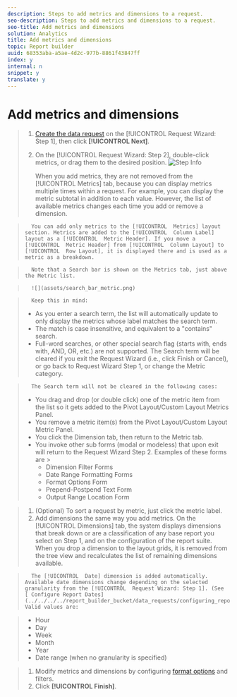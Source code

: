 ```yaml
---
description: Steps to add metrics and dimensions to a request.
seo-description: Steps to add metrics and dimensions to a request.
seo-title: Add metrics and dimensions
solution: Analytics
title: Add metrics and dimensions
topic: Report builder
uuid: 68353aba-a5ae-4d2c-977b-8861f43847ff
index: y
internal: n
snippet: y
translate: y
---
```


# Add metrics and dimensions


>1. [ Create the data request](../../../../report_builder_bucket/data_requests/data_requests.md#concept_E14C1E6B63C44D02BF8D80021B4B0F89) on the [!UICONTROL  Request Wizard: Step 1], then click **[!UICONTROL  Next]**.
>1. On the [!UICONTROL  Request Wizard: Step 2], double-click metrics, or drag them to the desired position.
>   ![Step Info](assets/adding_metrics.png) 
>
>       When you add metrics, they are not removed from the [!UICONTROL  Metrics] tab, because you can display metrics multiple times within a request. For example, you can display the metric subtotal in addition to each value. However, the list of available metrics changes each time you add or remove a dimension. 

>       You can add only metrics to the [!UICONTROL  Metrics] layout section. Metrics are added to the [!UICONTROL  Column Label] layout as a [!UICONTROL  Metric Header]. If you move a [!UICONTROL  Metric Header] from [!UICONTROL  Column Layout] to [!UICONTROL  Row Layout], it is displayed there and is used as a metric as a breakdown. 

>       Note that a Search bar is shown on the Metrics tab, just above the Metric list. 

>       ![](assets/search_bar_metric.png) 

>       Keep this in mind: 
>    
>    * As you enter a search term, the list will automatically update to only display the metrics whose label matches the search term.
>    * The match is case insensitive, and equivalent to a "contains" search.
>    * Full-word searches, or other special search flag (starts with, ends with, AND, OR, etc.) are not supported.
>       The Search term will be cleared if you exit the Request Wizard (i.e., click Finish or Cancel), or go back to Request Wizard Step 1, or change the Metric category. 

>       The Search term will not be cleared in the following cases: 
>    
>    * You drag and drop (or double click) one of the metric item from the list so it gets added to the Pivot Layout/Custom Layout Metrics Panel.
>    * You remove a metric item(s) from the Pivot Layout/Custom Layout Metric Panel.
>    * You click the Dimension tab, then return to the Metric tab.
>    * You invoke other sub forms (modal or modeless) that upon exit will return to the Request Wizard Step 2. Examples of these forms are >    
>        * Dimension Filter Forms
>        * Date Range Formatting Forms
>        * Format Options Form
>        * Prepend-Postpend Text Form
>        * Output Range Location Form

>    
>1. (Optional) To sort a request by metric, just click the metric label.
>1. Add dimensions the same way you add metrics.
>       On the [!UICONTROL  Dimensions] tab, the system displays dimensions that break down or are a classification of any base report you select on Step 1, and on the configuration of the report suite. When you drop a dimension to the layout grids, it is removed from the tree view and recalculates the list of remaining dimensions available. 

>       The [!UICONTROL  Date] dimension is added automatically. Available date dimensions change depending on the selected granularity from the [!UICONTROL  Request Wizard: Step 1]. (See [ Configure Report Dates](../../../../report_builder_bucket/data_requests/configuring_report_dates/configuring_report_dates.md#concept_4419F6B0BC274DC7A07086DA56703DFE).) Valid values are: 

>    
>    * Hour
>    * Day
>    * Week
>    * Month
>    * Year
>    * Date range (when no granularity is specified)

>    
>1. Modify metrics and dimensions by configuring [ format options](../../../../report_builder_bucket/layout/t_format_display_headers.md#task_45C7C4938C2C47FCB02634A1248AA831) and filters.
>1. Click **[!UICONTROL  Finish]**.

